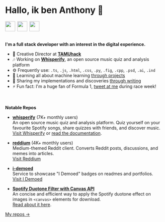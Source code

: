 # Hallo, ik ben Anthony 👋

<div>
<a href="https://anthonyteo.com" target="_blank" rel="noopener noreferrer"><img src="https://anthonyteo.com/images/readme/link.svg" width="32px" height="32px" align="left"></a> 
<a href="https://medium.com/@eightants" target="_blank" rel="noopener noreferrer"><img src="https://anthonyteo.com/images/readme/medium.svg" width="32px" height="32px" align="left" style="margin-left: 4px"></a> 
<a href="https://twitter.com/yihonganthony" target="_blank" rel="noopener noreferrer"><img src="https://anthonyteo.com/images/readme/twitter.svg" width="32px" height="32px" align="left" style="margin-left: 4px"></a>
</div>
<br/><br/><br/>

**I'm a full stack developer with an interest in the digital experience.**

- 🎨 Creative Director at **[TAMUhack](https://tamuhack.com)**
- 🎶 Working on **[Whisperify](https://whisperify.net/)**, an open source music quiz and analysis platform
- ⚙️ Frequently use: `.ts`, `.js`, `.html`, `.css`, `.py`, `.fig`, `.cpp`, `.psd`, `.ai`, `.ind`
- 🌱 Learning all about machine learning [through projects](https://github.com/eightants/carlos)
- 📝 Sharing my implementations and discoveries [through writing](https://medium.com/@eightants)
- ⚡ Fun fact: I'm a huge fan of Formula 1, [tweet at me](https://twitter.com/yihonganthony) during race week!

<br/>

**Notable Repos**

- **[whisperify](https://github.com/eightants/whisperify)** (7K+ monthly users)<br/>
  An open source music quiz and analysis platform. Quiz yourself on your favourite Spotify songs, share quizzes with friends, and discover music. <br/>
  [Visit Whisperify](https://whisperify.net/) or [read the documentation](https://whisperify.net/documentation). 

- **[reddium](https://github.com/eightants/reddium)** (4K+ monthly users)<br/>
  Medium-themed Reddit client. Converts Reddit posts, discussions, and memes into articles. <br/>
  [Visit Reddium](https://reddium.vercel.app/)

- **[i-demoed](https://github.com/eightants/i-demoed)**</br>
  Service to showcase "I Demoed" badges on readmes and portfolios. <br/>
  [Visit I Demoed](https://idemoed.vercel.app/)

- **[Spotify Duotone Filter with Canvas API](https://gist.github.com/6286d8a69cccf9304871c867a9144e19)**<br/>
  An concise and efficient way to apply the Spotify duotone effect on images in `<canvas>` elements for download. <br/>
  [Read about it here](https://codeburst.io/build-spotifys-colorizer-effect-with-javascript-35cb75fc638c). 

[My repos →](https://github.com/eightants?tab=repositories)


<!--
**eightants/eightants** is a ✨ _special_ ✨ repository because its `README.md` (this file) appears on your GitHub profile.

Here are some ideas to get you started:

- 🔭 I’m currently working on ...
- 🌱 I’m currently learning ...
- 👯 I’m looking to collaborate on ...
- 🤔 I’m looking for help with ...
- 💬 Ask me about ...
- 📫 How to reach me: ...
- 😄 Pronouns: ...
- ⚡ Fun fact: ...
-->
